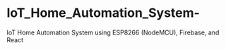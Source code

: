 # IoT_Home_Automation_System-
IoT Home Automation System using ESP8266 (NodeMCU), Firebase, and React
